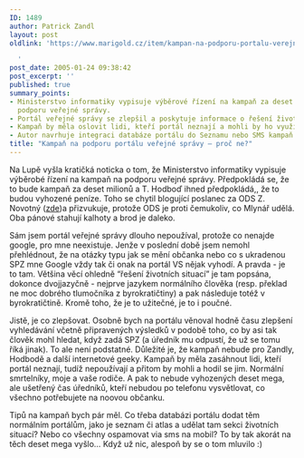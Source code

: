 ```yaml
---
ID: 1489
author: Patrick Zandl
layout: post
oldlink: 'https://www.marigold.cz/item/kampan-na-podporu-portalu-verejne-spravy-proc-ne

  '
post_date: 2005-01-24 09:38:42
post_excerpt: ''
published: true
summary_points:
- Ministerstvo informatiky vypisuje výběrové řízení na kampaň za deset milionů na
  podporu veřejné správy.
- Portál veřejné správy se zlepšil a poskytuje informace o řešení životních situací.
- Kampaň by měla oslovit lidi, kteří portál neznají a mohli by ho využít.
- Autor navrhuje integraci databáze portálu do Seznamu nebo SMS kampaň.
title: "Kampaň na podporu portálu veřejné správy – proč ne?"
---
```


<p>Na Lupě vyšla kratičká noticka o tom, že Ministerstvo informatiky vypisuje výběrobé řízení na kampaň na podporu veřejné správy. Předpokládá se, že to bude kampaň za deset milionů a T. Hodboď ihned předpokládá,, že to budou vyhozené peníze. Toho se chytil blogující poslanec za ODS Z. Novotný (<a href="http://www.zbyneknovotny.cz/a.asp?a=2004138&amp;db=100">zde</a>)a přizvukuje, protože ODS je proti čemukoliv, co Mlynář udělá. Oba pánové stahují kalhoty a brod je daleko.</p>

<p>Sám jsem portál veřejné správy dlouho nepoužíval, protože co nenajde google, pro mne neexistuje. Jenže v poslední době jsem nemohl přehlédnout, že na otázky typu jak se mění občanka nebo co s ukradenou SPZ mne Google vždy tak či onak na portál VS nějak vyhodí. A pravda - je to tam. Většina věcí ohledně &#8220;řešení životních situací&#8221; je tam popsána, dokonce dvojjazyčně - nejprve jazykem normálního člověka (resp. překlad ne moc dobrého tlumočníka z byrokratičtiny) a pak následuje totéž v byrokratičtině. Kromě toho, že je to užitečné, je to i poučné.</p>

<p>Jistě, je co zlepšovat. Osobně bych na portálu věnoval hodně času zlepšení vyhledávání včetně připravených výsledků v podobě toho, co by asi tak člověk mohl hledat, když zadá SPZ (a úředník mu odpustí, že už se tomu říká jinak). 
To ale není podstatné. Důležité je, že kampaň nebude pro Zandly, Hodbodě a další internetové geeky. Kampaň by měla zasáhnout lidi, kteří portál neznají, tudíž nepoužívají a přitom by mohli a hodil se jim. Normální  smrtelníky, moje a vaše rodiče. A pak to nebude vyhozených deset mega, ale ušetřený čas úředníků, kteří nebudou po telefonu vysvětlovat, co všechno potřebujete na noovou občanku.</p>

<p>Tipů na kampaň bych pár měl. Co třeba databázi portálu dodat těm normálním portálům, jako je seznam či atlas a udělat tam sekci životních situací? Nebo co všechny ospamovat via sms na mobil? To by tak akorát na těch deset mega vyšlo&#8230; Když už nic, alespoň by se o tom mluvilo :)
</p>